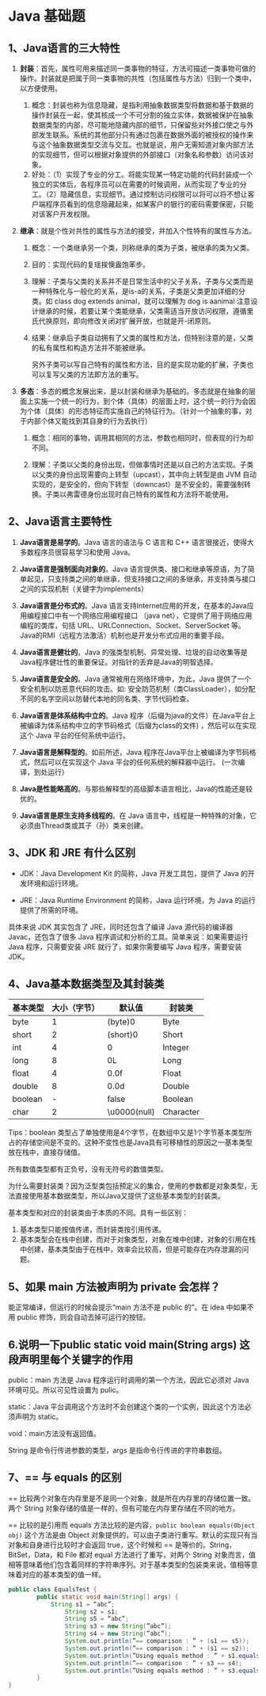 # Java 基础题

## 1、Java语言的三大特性

1. **封装**：首先，属性可用来描述同一类事物的特征，方法可描述一类事物可做的操作。封装就是把属于同一类事物的共性（包括属性与方法）归到一个类中，以方便使用。
   1. 概念：封装也称为信息隐藏，是指利用抽象数据类型将数据和基于数据的操作封装在一起，使其核成一个不可分割的独立实体，数据被保护在抽象数据类型的内部，尽可能地隐藏内部的细节，只保留些对外接口使之与外部发生联系。系统的其他部分只有通过包裹在数据外面的被授权的操作来与这个抽象数据类型交流与交互。也就是说，用户无需知道对象内部方法的实现细节，但可以根据对象提供的外部接口（对象名和参数）访问该对象。
   2. 好处：（1）实现了专业的分工。将能实现某一特定功能的代码封装成一个独立的实体后，各程序员可以在需要的时候调用，从而实现了专业的分工。（2）隐藏信息，实现细节。通过控制访问权限可以将可以将不想让客户端程序员看到的信息隐藏起来，如某客户的银行的密码需要保密，只能对该客户开发权限。

2. **继承**：就是个性对共性的属性与方法的接受，并加入个性特有的属性与方法。

   1. 概念：一个类继承另一个类，则称继承的类为子类，被继承的类为父类。

   2. 目的：实现代码的复瑶挨懊盎饱苯步。

   3. 理解：子类与父类的关系并不是日常生活中的父子关系，子类与父类而是一种特殊化与一般化的关系，是is-a的关系，子类是父类更加详细的分类。如 class dog extends animal，就可以理解为 dog is aanimal 注意设计继承的时候，若要让某个类能继承，父类需适当开放访问权限，遵循里氏代换原则，即向修改关闭对扩展开放，也就是开-闭原则。
   
   4. 结果：继承后子类自动拥有了父类的属性和方法，但特别注意的是，父类的私有属性和构造方法并不能被继承。
   
      另外子类可以写自己特有的属性和方法，目的是实现功能的扩展，子类也可以复写父类的方法即方法的重写。

3. **多态**：多态的概念发展出来，是以封装和继承为基础的。多态就是在抽象的层面上实施一个统一的行为，到个体（具体）的层面上时，这个统一的行为会因为个体（具体）的形态特征而实施自己的特征行为。（针对一个抽象的事，对于内部个体又能找到其自身的行为去执行）

   1. 概念：相同的事物，调用其相同的方法，参数也相同时，但表现的行为却不同。

   2. 理解：子类以父类的身份出现，但做事情时还是以自己的方法实现。子类以父类的身份出现需要向上转型（upcast），其中向上转型是由 JVM 自动实现的，是安全的，但向下转型（downcast）是不安全的，需要强制转换。子类以弗雷德身份出现时自己特有的属性和方法将不能使用。

      

## 2、Java语言主要特性

1. **Java语言是易学的**。Java 语言的语法与 C 语言和 C++ 语言很接近，使得大多数程序员很容易学习和使用 Java。

2. **Java语言是强制面向对象的**。Java 语言提供类、接口和继承等原语，为了简单起见，只支持类之间的单继承，但支持接口之间的多继承，并支持类与接口之间的实现机制（关键字为implements）

3. **Java语言是分布式的**。Java 语言支持Internet应用的开发，在基本的Java应用编程接口中有一个网络应用编程接口 （java net），它提供了用于网络应用编程的类库，句括 URL、URLConnection、Socket、ServerSocket 等。Java的RMI（远程方法激活）机制也是开发分布式应用的重要手段。

4. **Java语言是健壮的**。Java 的强类型机制、异常处理、垃圾的自动收集等是Java程序健壮性的重要保证。对指针的丢弃是Java的明智选择。

5. **Java语言是安全的**。Java 通常被用在网络环境中，为此，Java 提供了一个安全机制以防恶意代码的攻击。如: 安全防范机制（类ClassLoader），如分配不同的名字空间以防替代本地的同名类、字节代码检查。

6. **Java语言是体系结构中立的**。Java 程序（后缀为java的文件）在Java平台上被编译为体系结构中立的字节码格式（后缀为class的文件) ，然后可以在实现这个 Java 平台的任何系统中运行。

7. **Java语言是解释型的**。如前所述，Java 程序在Java平台上被编译为字节码格式，然后可以在实现这个 Java 平台的任何系统的解释器中运行。 (一次编译，到处运行）

8. **Java是性能略高的**。与那些解释型的高级脚本语言相比，Java的性能还是较优的。

9. **Java语言是原生支持多线程的**。在 Java 语言中，线程是一种特殊的对象，它必须由Thread类或其子（孙）类来创建。

  

## 3、JDK 和 JRE 有什么区别

- JDK：Java Development Kit 的简称，Java 开发工具包，提供了 Java 的开发环境和运行环境。

- JRE：Java Runtime Environment 的简称，Java 运行环境，为 Java 的运行提供了所需的环境。

具体来说 JDK 其实包含了 JRE，同时还包含了编译 Java 源代码的编译器 Javac，还包含了很多 Java 程序调试和分析的工具。简单来说：如果需要运行 Java 程序，只需要安装 JRE 就行了，如果你需要编写 Java 程序，需要安装 JDK。



## 4、Java基本数据类型及其封装类

| 基本类型 | 大小（字节） | 默认值       | 封装类    |
| -------- | ------------ | ------------ | --------- |
| byte     | 1            | (byte)0      | Byte      |
| short    | 2            | (short)0     | Short     |
| int      | 4            | 0            | Integer   |
| long     | 8            | 0L           | Long      |
| float    | 4            | 0.0f         | Float     |
| double   | 8            | 0.0d         | Double    |
| boolean  | -            | false        | Boolean   |
| char     | 2            | \u0000(null) | Character |

Tips：boolean 类型占了单独使用是4个字节，在数组中又是1个字节基本类型所占的存储空间是不变的。这种不变性也是Java具有可移植性的原因之一基本类型放在栈中，直接存储值。

所有数值类型都有正负号，没有无符号的数值类型。

为什么需要封装类？因为泛型类包括预定义的集合，使用的参数都是对象类型，无法直接使用基本数据类型，所以Java又提供了这些基本类型的封装类。

基本类型和对应的封装类由于本质的不同。具有一些区别：

1. 基本类型只能按值传递，而封装类按引用传递。
2. 基本类型会在栈中创建，而对于对象类型，对象在堆中创建，对象的引用在栈中创建，基本类型由于在栈中，效率会比较高，但是可能存在内存泄漏的问题。



## 5、如果 main 方法被声明为 private 会怎样？

能正常编译，但运行的时候会提示“main 方法不是 public 的”。在 idea 中如果不用 public 修饰，则会自动去掉可运行的按钮。



## 6.说明一下public static void main(String args) 这段声明里每个关键字的作用

public：main 方法是 Java 程序运行时调用的第一个方法，因此它必须对 Java 环境可见。所以可见性设置为 pulic。

static：Java 平台调用这个方法时不会创建这个类的一个实例，因此这个方法必须声明为 static。

void：main方法没有返回值。

String 是命令行传进参数的类型，args 是指命令行传进的字符串数组。



## 7、== 与 equals 的区别

== 比较两个对象在内存里是不是同一个对象，就是所在内存里的存储位置一致。两个 String 对象存储的值是一样的，但有可能在内存里存储在不同的地方。

== 比较的是引用而 equals 方法比较的是内容，`public boolean equals(Object obj)` 这个方法是由 Object 对象提供的，可以由子类进行重写。默认的实现只有当对象和自身进行比较时才会返回 true，这个时候和 == 是等价的。String，BitSet，Data，和 File 都对 equal 方法进行了重写，对两个 String 对象而言，值相等意味着他们包含着同样的字符串序列。对于基本类型的包装类来说，值相等意味着对应的基本类型的值一样。

```java
public class EqualsTest {
		public static void main(String[] args) {
    		String s1 = “abc”;
 				String s2 = s1;
 				String s5 = “abc”;
 				String s3 = new String(”abc”);
 				String s4 = new String(”abc”);
 				System.out.println(”== comparison : ” + (s1 == s5));
 				System.out.println(”== comparison : ” + (s1 == s2));
 				System.out.println(”Using equals method : ” + s1.equals(s2));
 				System.out.println(”== comparison : ” + s3 == s4);
 				System.out.println(”Using equals method : ” + s3.equals(s4));
 		}
}
```


